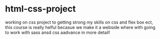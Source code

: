 # html-css-project

working on css project to getting strong my skills on css and flex box ect,
this course is really helful becasue we make it a webside where with going to work with sass ansd css aadvance in more detail!
